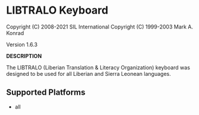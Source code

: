 LIBTRALO Keyboard
=====================

Copyright (C) 2008-2021 SIL International
Copyright (C) 1999-2003 Mark A. Konrad

Version 1.6.3

__DESCRIPTION__

The LIBTRALO (Liberian Translation & Literacy Organization) keyboard was designed to be used for all Liberian and Sierra Leonean languages. 

Supported Platforms
-------------------
 * all
 